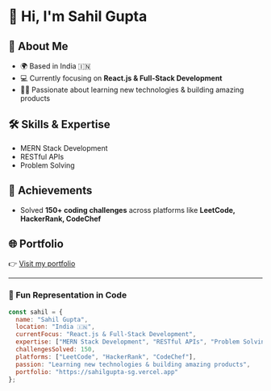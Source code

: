 # 👋 Hi, I'm Sahil Gupta

## 🚀 About Me
- 🌍 Based in India 🇮🇳  
- 💻 Currently focusing on **React.js & Full-Stack Development**  
- 🧑‍💻 Passionate about learning new technologies & building amazing products  

## 🛠 Skills & Expertise
- MERN Stack Development  
- RESTful APIs  
- Problem Solving  

## 🎯 Achievements
- Solved **150+ coding challenges** across platforms like **LeetCode, HackerRank, CodeChef**  

## 🌐 Portfolio
👉 [Visit my portfolio](https://sahilgupta-sg.vercel.app)

---

### 📌 Fun Representation in Code

```javascript
const sahil = {
  name: "Sahil Gupta",
  location: "India 🇮🇳",
  currentFocus: "React.js & Full-Stack Development",
  expertise: ["MERN Stack Development", "RESTful APIs", "Problem Solving"],
  challengesSolved: 150,
  platforms: ["LeetCode", "HackerRank", "CodeChef"],
  passion: "Learning new technologies & building amazing products",
  portfolio: "https://sahilgupta-sg.vercel.app"
};
```
